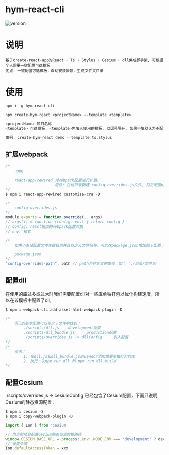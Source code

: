 # hym-react-cli
![version](https://img.shields.io/badge/version-2.0.0-green)

# 说明

    基于create-react-app的React + Ts + Stylus + Cesium + dll集成脚手架, 可根据个人需要一键配置可选模板
    优点: 一键配置可选模板，自动安装依赖，生成文件夹目录

# 使用

    npm i -g hym-react-cli

    npx create-hym-react <projectName> --template <template>

```javascript
<projectName> 项目名称
<template> 可选模板, <template>内填入使用的模板, 以逗号隔开, 如果不填默认为不配置模板。可选值: ts,cesium,stylus,dll,all。all为配置所有模板

事例: create-hym-react demo --template ts,stylus
```

## 扩展webpack

```javascript
/*
    node

    react-app-rewired 对webpack配置进行扩展。
                      用法: 在根目录新建 config-overrides.js文件, 然后配置npm命令，详情见package.json。
*/
$ npm i react-app-rewired customize-cra -D

/*
    config-overrides.js
*/
module.exports = function override(...args)
// args[i] = function (config, env) { return config }
// config: react输出的webpack配置对象
// env: 模式

/*
    如果不希望配置文件在根目录并且自定义文件名称，可以在package.json增加如下配置：

    package.json
*/
"config-overrides-path": path // path为你定义的路径，如： './目录/文件名'
```
## 配置dll

在使用的库过多或过大时我们需要配置dll对一些库单独打包以优化构建速度，所以在该模板中配置了dll。

```typescript
$ npm i webpack-cli add-asset-html-webpack-plugin -D
```

```typescript
/*
    dll的基本配置可以在以下文件中找到：
        ./scripts/dll.js    development配置
        ./scripts/dll_bundle.js     production配置
        ./scripts/overrides.js -> dllConfig     引入配置
*/
/*
    用法：
        1. 在dll.js和dll_bundle.js的vendor添加需要单独打包的库
        2. 执行一次npm run dll 和 npm run dll:build
*/
```

## 配置Cesium

./scripts/overrides.js -> cesiumConfig 已经包含了Cesium配置，下面只说明Cesium的静态资源配置：

```typescript
$ npm i cesium -S
$ npm i copy-webpack-plugin -D
```

```typescript
import { Ion } from 'cesium'

// 为当前项目配置Cesium静态资源的根路径
window.CESIUM_BASE_URL = process!.env!.NODE_ENV === 'development' ? devPath : prodPath
// 设置令牌
Ion.defaultAccessToken = xxx
```
